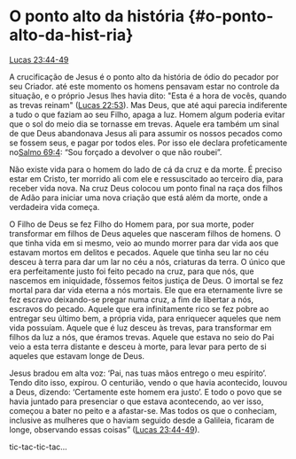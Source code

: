 # **O ponto alto da história** {#o-ponto-alto-da-hist-ria}

[Lucas 23:44-49](http://bibliaonline.com.br/acf/lc/23/44-49)

A crucificação de Jesus é o ponto alto da história de ódio do pecador por seu Criador. até este momento os homens pensavam estar no controle da situação, e o próprio Jesus lhes havia dito: &quot;Esta é a hora de vocês, quando as trevas reinam&quot; ([Lucas 22:53](http://bibliaonline.com.br/acf/lc/22/53)). Mas Deus, que até aqui parecia indiferente a tudo o que faziam ao seu Filho, apaga a luz. Homem algum poderia evitar que o sol do meio dia se tornasse em trevas. Aquele era também um sinal de que Deus abandonava Jesus ali para assumir os nossos pecados como se fossem seus, e pagar por todos eles. Por isso ele declara profeticamente no[Salmo 69:4](http://bibliaonline.com.br/acf/sl/69/4): “Sou forçado a devolver o que não roubei”.

Não existe vida para o homem do lado de cá da cruz e da morte. É preciso estar em Cristo, ter morrido ali com ele e ressuscitado ao terceiro dia, para receber vida nova. Na cruz Deus colocou um ponto final na raça dos filhos de Adão para iniciar uma nova criação que está além da morte, onde a verdadeira vida começa.

O Filho de Deus se fez Filho do Homem para, por sua morte, poder transformar em filhos de Deus aqueles que nasceram filhos de homens. O que tinha vida em si mesmo, veio ao mundo morrer para dar vida aos que estavam mortos em delitos e pecados. Aquele que tinha seu lar no céu desceu à terra para dar um lar no céu a nós, criaturas da terra. O único que era perfeitamente justo foi feito pecado na cruz, para que nós, que nascemos em iniquidade, fôssemos feitos justiça de Deus. O imortal se fez mortal para dar vida eterna a nós mortais. Ele que era eternamente livre se fez escravo deixando-se pregar numa cruz, a fim de libertar a nós, escravos do pecado. Aquele que era infinitamente rico se fez pobre ao entregar seu último bem, a própria vida, para enriquecer aqueles que nem vida possuíam. Aquele que é luz desceu às trevas, para transformar em filhos da luz a nós, que éramos trevas. Aquele que estava no seio do Pai veio a esta terra distante e desceu à morte, para levar para perto de si aqueles que estavam longe de Deus.

Jesus bradou em alta voz: ‘Pai, nas tuas mãos entrego o meu espírito’. Tendo dito isso, expirou. O centurião, vendo o que havia acontecido, louvou a Deus, dizendo: ‘Certamente este homem era justo’. E todo o povo que se havia juntado para presenciar o que estava acontecendo, ao ver isso, começou a bater no peito e a afastar-se. Mas todos os que o conheciam, inclusive as mulheres que o haviam seguido desde a Galileia, ficaram de longe, observando essas coisas” ([Lucas 23:44-49](http://bibliaonline.com.br/acf/lc/23/44-49)).

tic-tac-tic-tac...
